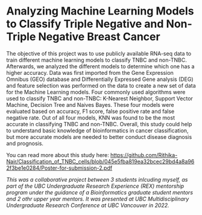 # **Analyzing Machine Learning Models to Classify Triple Negative and Non-Triple Negative Breast Cancer**

  The objective of this project was to use publicly available RNA-seq data to train different machine learning models to classify TNBC and non-TNBC. Afterwards, we analyzed the different models to determine which one has a higher accuracy. Data was first imported from the Gene Expression Omnibus (GEO) database and Differentially Expressed Gene analysis (DEG) and feature selection was performed on the data to create a new set of data for the Machine Learning models. Four commonly used algorithms were used to classify TNBC and non-TNBC: K-Nearest Neighbor, Support Vector Machine, Decision Tree and Naives Bayes. These four models were evaluated based on accuracy, F1 score, false positive rate and false negative rate. Out of all four models, KNN was found to be the most accurate in classifying TNBC and non-TNBC. Overall, this study could help to understand basic knowledge of bioinformatics in cancer classification, but more accurate models are needed to better conduct disease diagnosis and prognosis.

You can read more about this study here: https://github.com/Rithika-Nair/Classification_of_TNBC_cells/blob/045e5fba819ea32bcec29bd4a8a962f3be1e0284/Poster-for-submission-2.pdf

*This was a collaborative project between 3 students inlcuding myself, as part of the UBC Undergraduate Research Experience (REX) mentorship program under the guidance of a Bioinformatics graduate student mentors and 2 othr upper year mentors. It was presented at UBC Multidisciplinary Undergraduate Research Conference at UBC Vancouver in 2022.*

